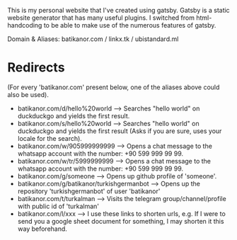 This is my personal website that I've created using gatsby.
Gatsby is a static website generator that has many useful plugins.
I switched from html-handcoding to be able to make use of the numerous features of gatsby.



Domain & Aliases: batikanor.com / linkx.tk / ubistandard.ml


# Redirects

(For every 'batikanor.com' present below, one of the aliases above could also be used).
* batikanor.com/d/hello%20world --> Searches "hello world" on duckduckgo and yields the first result.
* batikanor.com/s/hello%20world --> Searches "hello world" on duckduckgo and yields the first result (Asks if you are sure, uses your locale for the search).
* batikanor.com/w/905999999999 --> Opens a chat message to the whatsapp account with the number: +90 599 999 99 99.
* batikanor.com/w/tr/5999999999 --> Opens a chat message to the whatsapp account with the number: +90 599 999 99 99.
* batikanor.com/g/someone --> Opens up github profile of 'someone'.
* batikanor.com/g/batikanor/turkishgermanbot --> Opens up the repository 'turkishgermanbot' of user 'batikanor'
* batikanor.com/t/turkalman --> Visits the telegram group/channel/profile with public id of 'turkalman'
* batikanor.com/l/xxx --> I use these links to shorten urls, e.g. If I were to send you a google sheet document for something, I may shorten it this way beforehand.

